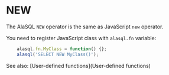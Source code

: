 # NEW

The AlaSQL ```NEW``` operator is the same as JavaScript ```new``` operator.

You need to register JavaScript class with ```alasql.fn``` variable:
```js
    alasql.fn.MyClass = function() {};
    alasql('SELECT NEW MyClass()');
```

See also: [User-defined functions](User-defined functions)